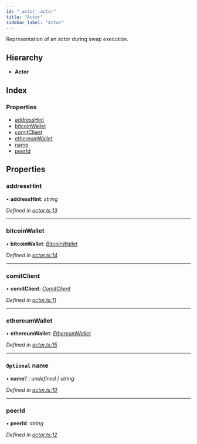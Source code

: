 ```yaml
---
id: "_actor_.actor"
title: "Actor"
sidebar_label: "Actor"
---
```


Representation of an actor during swap execution.

## Hierarchy

* **Actor**

## Index

### Properties

* [addressHint](_actor_.actor.md#addresshint)
* [bitcoinWallet](_actor_.actor.md#bitcoinwallet)
* [comitClient](_actor_.actor.md#comitclient)
* [ethereumWallet](_actor_.actor.md#ethereumwallet)
* [name](_actor_.actor.md#optional-name)
* [peerId](_actor_.actor.md#peerid)

## Properties

###  addressHint

• **addressHint**: *string*

*Defined in [actor.ts:13](https://github.com/comit-network/comit-js-sdk/blob/701099a/src/actor.ts#L13)*

___

###  bitcoinWallet

• **bitcoinWallet**: *[BitcoinWallet](_bitcoin_wallet_.bitcoinwallet.md)*

*Defined in [actor.ts:14](https://github.com/comit-network/comit-js-sdk/blob/701099a/src/actor.ts#L14)*

___

###  comitClient

• **comitClient**: *[ComitClient](../classes/_comit_client_.comitclient.md)*

*Defined in [actor.ts:11](https://github.com/comit-network/comit-js-sdk/blob/701099a/src/actor.ts#L11)*

___

###  ethereumWallet

• **ethereumWallet**: *[EthereumWallet](../classes/_ethereum_wallet_.ethereumwallet.md)*

*Defined in [actor.ts:15](https://github.com/comit-network/comit-js-sdk/blob/701099a/src/actor.ts#L15)*

___

### `Optional` name

• **name**? : *undefined | string*

*Defined in [actor.ts:10](https://github.com/comit-network/comit-js-sdk/blob/701099a/src/actor.ts#L10)*

___

###  peerId

• **peerId**: *string*

*Defined in [actor.ts:12](https://github.com/comit-network/comit-js-sdk/blob/701099a/src/actor.ts#L12)*
